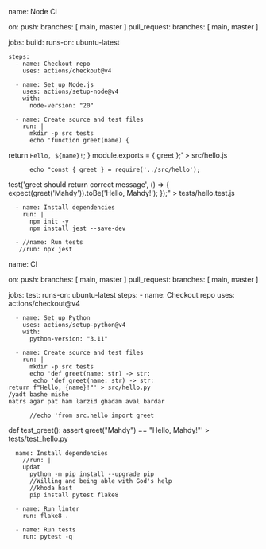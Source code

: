 name: Node CI

on:
  push:
    branches: [ main, master ]
  pull_request:
    branches: [ main, master ]

jobs:
  build:
    runs-on: ubuntu-latest

    steps:
      - name: Checkout repo
        uses: actions/checkout@v4

      - name: Set up Node.js
        uses: actions/setup-node@v4
        with:
          node-version: "20"

      - name: Create source and test files
        run: |
          mkdir -p src tests
          echo 'function greet(name) {
  return `Hello, ${name}!`;
}
module.exports = { greet };' > src/hello.js

          echo "const { greet } = require('../src/hello');
test('greet should return correct message', () => {
  expect(greet('Mahdy')).toBe('Hello, Mahdy!');
});" > tests/hello.test.js

      - name: Install dependencies
        run: |
          npm init -y
          npm install jest --save-dev

      - //name: Run tests
       //run: npx jest


name: CI

on:
  push:
    branches: [ main, master ]
  pull_request:
    branches: [ main, master ]

jobs:
  test:
    runs-on: ubuntu-latest
    steps:
      - name: Checkout repo
        uses: actions/checkout@v4

      - name: Set up Python
        uses: actions/setup-python@v4
        with:
          python-version: "3.11"

      - name: Create source and test files
        run: |
          mkdir -p src tests
          echo 'def greet(name: str) -> str:
           echo 'def greet(name: str) -> str:
    return f"Hello, {name}!"' > src/hello.py
    /yadt bashe mishe 
    natrs agar pat ham larzid ghadam aval bardar

          //echo 'from src.hello import greet

def test_greet():
    assert greet("Mahdy") == "Hello, Mahdy!"' > tests/test_hello.py

      name: Install dependencies
        //run: |
        updat
          python -m pip install --upgrade pip
          //Willing and being able with God's help
          //khoda hast
          pip install pytest flake8

      - name: Run linter
        run: flake8 .

      - name: Run tests
        run: pytest -q
